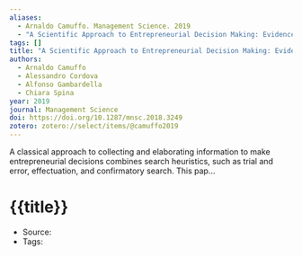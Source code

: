 ```yaml
---
aliases:
  - Arnaldo Camuffo. Management Science. 2019
  - "A Scientific Approach to Entrepreneurial Decision Making: Evidence from a Randomized Control Trial"
tags: []
title: "A Scientific Approach to Entrepreneurial Decision Making: Evidence from a Randomized Control Trial"
authors:
  - Arnaldo Camuffo
  - Alessandro Cordova
  - Alfonso Gambardella
  - Chiara Spina
year: 2019
journal: Management Science
doi: https://doi.org/10.1287/mnsc.2018.3249
zotero: zotero://select/items/@camuffo2019
---
```

<!-- START_ABSTRACT -->
A classical approach to collecting and elaborating information to make entrepreneurial decisions combines search heuristics, such as trial and error, effectuation, and confirmatory search. This pap...
<!-- END_ABSTRACT -->

<!-- START_TEMPLATE -->
# {{title}}

- Source:
- Tags: 
<!-- END_TEMPLATE -->
